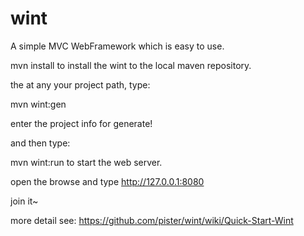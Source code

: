 wint
====

A simple MVC WebFramework which is easy to use.

mvn install to install the wint to the local maven repository.

the at any your project path, type:

mvn wint:gen

enter the project info for generate!

and then type:

mvn wint:run  to start the web server.

open the browse and type http://127.0.0.1:8080

join it~

more detail see: https://github.com/pister/wint/wiki/Quick-Start-Wint 
